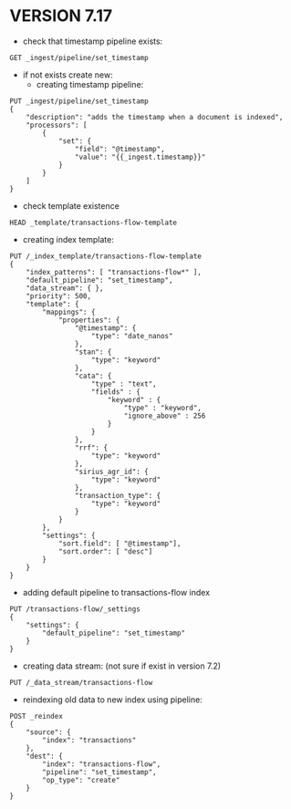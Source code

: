 
# VERSION 7.17

- check that timestamp pipeline exists:
```elasticsearch
GET _ingest/pipeline/set_timestamp
```


- if not exists create new:
    - creating timestamp pipeline:
```elasticsearch
PUT _ingest/pipeline/set_timestamp
{
    "description": "adds the timestamp when a document is indexed",
    "processors": [
        {
            "set": {
                "field": "@timestamp",
                "value": "{{_ingest.timestamp}}"
            }
        }
    ]
}
```

- check template existence
```elasticsearch
HEAD _template/transactions-flow-template
```

- creating index template:
```elasticsearch
PUT /_index_template/transactions-flow-template
{
    "index_patterns": [ "transactions-flow*" ],
    "default_pipeline": "set_timestamp",
    "data_stream": { },
    "priority": 500,
    "template": {
        "mappings": {
            "properties": {
                "@timestamp": {
                    "type": "date_nanos"
                },
                "stan": {
                    "type": "keyword"
                },
                "cata": {
                    "type" : "text",
                    "fields" : {
                        "keyword" : {
                            "type" : "keyword",
                            "ignore_above" : 256
                        }
                    }
                },
                "rrf": {
                    "type": "keyword"
                },
                "sirius_agr_id": {
                    "type": "keyword"
                },
                "transaction_type": {
                    "type": "keyword"
                }
            }
        },
        "settings": {
            "sort.field": [ "@timestamp"],
            "sort.order": [ "desc"]
        }
    }
}
```

- adding default pipeline to transactions-flow index
```elasticsearch
PUT /transactions-flow/_settings
{
    "settings": {
        "default_pipeline": "set_timestamp"
    }
}
```


- creating data stream: (not sure if exist in version 7.2)
```elasticsearch
PUT /_data_stream/transactions-flow
```

- reindexing old data to new index using pipeline:
```elasticsearch
POST _reindex
{
    "source": {
        "index": "transactions"
    },
    "dest": {
        "index": "transactions-flow",
        "pipeline": "set_timestamp",
        "op_type": "create"
    }
}

```

